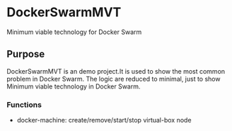 # DockerSwarmMVT
 Minimum viable technology for Docker Swarm 

## Purpose
DockerSwarmMVT is an demo project.It is used to show the most common problem in Docker Swarm.
The logic are reduced to minimal, just to show Minimum viable technology in Docker Swarm.

### Functions
* docker-machine: create/remove/start/stop virtual-box node
